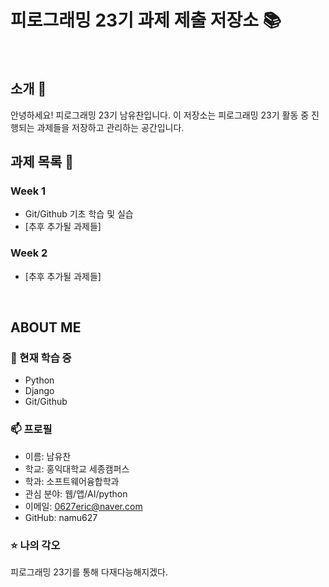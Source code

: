 # 피로그래밍 23기 과제 제출 저장소 📚
<br>

## 소개 🚀
안녕하세요! 피로그래밍 23기 남유찬입니다.
이 저장소는 피로그래밍 23기 활동 중 진행되는 과제들을 저장하고 관리하는 공간입니다.
<br>

## 과제 목록 📕
### Week 1
- Git/Github 기초 학습 및 실습
- [추후 추가될 과제들]

### Week 2
- [추후 추가될 과제들]
<br>

## ABOUT ME
### 🌱 현재 학습 중
- Python
- Django
- Git/Github

### 📫 프로필
- 이름: 남유찬
- 학교: 홍익대학교 세종캠퍼스
- 학과: 소프트웨어융합학과
- 관심 분야: 웹/앱/AI/python
- 이메일: 0627eric@naver.com
- GitHub: namu627

### ⭐ 나의 각오
피로그래밍 23기를 통해 다재다능해지겠다.